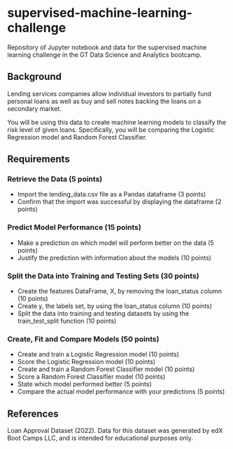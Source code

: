 # supervised-machine-learning-challenge
Repository of Jupyter notebook and data for the supervised machine learning challenge in the GT Data Science and Analytics bootcamp.

## Background
Lending services companies allow individual investors to partially fund personal loans as well as buy and sell notes backing the loans on a secondary market.

You will be using this data to create machine learning models to classify the risk level of given loans. Specifically, you will be comparing the Logistic Regression model and Random Forest Classifier.

## Requirements
### Retrieve the Data (5 points)
- Import the lending_data.csv file as a Pandas dataframe (3 points)
- Confirm that the import was successful by displaying the dataframe (2 points)
### Predict Model Performance (15 points)
- Make a prediction on which model will perform better on the data (5 points)
- Justify the prediction with information about the models (10 points)
### Split the Data into Training and Testing Sets (30 points)
- Create the features DataFrame, X, by removing the loan_status column (10 points)
- Create y, the labels set, by using the loan_status column (10 points)
- Split the data into training and testing datasets by using the train_test_split function (10 points)
### Create, Fit and Compare Models (50 points)
- Create and train a Logistic Regression model (10 points)
- Score the Logistic Regression model (10 points)
- Create and train a Random Forest Classifier model (10 points)
- Score a Random Forest Classifier model (10 points)
- State which model performed better (5 points)
- Compare the actual model performance with your predictions (5 points)

## References
Loan Approval Dataset (2022). Data for this dataset was generated by edX Boot Camps LLC, and is intended for educational purposes only.
